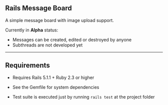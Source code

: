 ## Rails Message Board

A simple message board with image upload support.

Currently in **Alpha** status: 

* Messages can be created, edited or destroyed  by anyone
* Subthreads are not developed yet

---

## Requirements

* Requires Rails 5.1.1 + Ruby 2.3 or higher

* See the Gemfile for system dependencies

* Test suite is executed just by running `rails test` at the project folder

